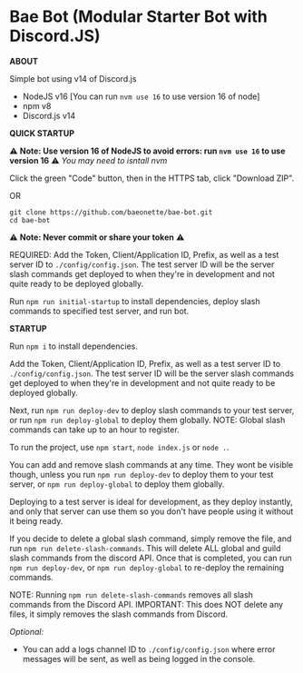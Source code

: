 # Bae Bot (Modular Starter Bot with Discord.JS)

__ABOUT__

Simple bot using v14 of Discord.js

- NodeJS v16 [You can run `nvm use 16` to use version 16 of node]
- npm v8
- Discord.js v14



__QUICK STARTUP__

⚠️ **Note: Use version 16 of NodeJS to avoid errors: run `nvm use 16` to use version 16** ⚠️
*You may need to isntall nvm*

Click the green "Code" button, then in the HTTPS tab, click "Download ZIP".

OR

```
git clone https://github.com/baeonette/bae-bot.git
cd bae-bot
```

⚠️ **Note: Never commit or share your token** ⚠️

REQUIRED: Add the Token, Client/Application ID, Prefix, as well as a test server ID to `./config/config.json`. The test server ID will be the server slash commands get deployed to when they're in development and not quite ready to be deployed globally.

Run `npm run initial-startup` to install dependencies, deploy slash commands to specified test server, and run bot.



__STARTUP__

Run `npm i` to install dependencies.

Add the Token, Client/Application ID, Prefix, as well as a test server ID to `./config/config.json`. The test server ID will be the server slash commands get deployed to when they're in development and not quite ready to be deployed globally.

Next, run `npm run deploy-dev` to deploy slash commands to your test server, or run `npm run deploy-global` to deploy them globally. NOTE: Global slash commands can take up to an hour to register.

To run the project, use `npm start`, `node index.js` or `node .`.

You can add and remove slash commands at any time. They wont be visible though, unless you run `npm run deploy-dev` to deploy them to your test server, or `npm run deploy-global` to deploy them globally.

Deploying to a test server is ideal for development, as they deploy instantly, and only that server can use them so you don't have people using it without it being ready.

If you decide to delete a global slash command, simply remove the file, and run `npm run delete-slash-commands`. This will delete ALL global and guild slash commands from the discord API. Once that is completed, you can run `npm run deploy-dev`, or `npm run deploy-global` to re-deploy the remaining commands.



NOTE: Running `npm run delete-slash-commands` removes all slash commands from the Discord API. IMPORTANT: This does NOT delete any files, it simply removes the slash commands from Discord.



*Optional:*
- You can add a logs channel ID to `./config/config.json` where error messages will be sent, as well as being logged in the console.
  
